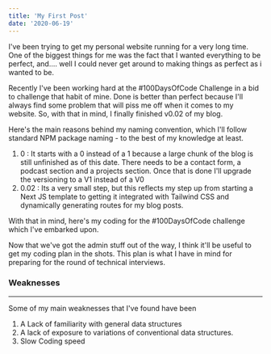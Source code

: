 ```yaml
---
title: 'My First Post'
date: '2020-06-19'
---
```

I've been trying to get my personal website running for a very long time. One of the biggest things for me was the fact that I wanted everything to be perfect, and.... well I could never get around to making things as perfect as i wanted to be.

Recently I've been working hard at the #100DaysOfCode Challenge in a bid to challenge that habit of mine. Done is better than perfect because I'll always find some problem that will piss me off when it comes to my website. So, with that in mind, I finally finished v0.02 of my blog. 

Here's the main reasons behind my naming convention, which I'll follow standard NPM package naming - to the best of my knowledge at least.

1. 0 : It starts with a 0 instead of a 1 because a large chunk of the blog is still unfinished as of this date. There needs to be a contact form, a podcast section and a projects section. Once that is done I'll upgrade the versioning to a V1 instead of a V0
2. 0.02 : Its a very small step, but this reflects my step up from starting a Next JS template to getting it integrated with Tailwind CSS and dynamically generating routes for my blog posts. 

With that in mind, here's my coding for the #100DaysOfCode challenge which I've embarked upon.

Now that we've got the admin stuff out of the way, I think it'll be useful to get my coding plan in the shots. This plan is what I have in mind for preparing for the round of technical interviews. 

### Weaknesses

---

Some of my main weaknesses that I've found have been

1.  A Lack of familiarity with general data structures
2.   A lack of exposure to variations of conventional data structures.
3.   Slow Coding speed
